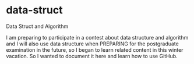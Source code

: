 # data-struct
Data Struct and Algorithm

I am preparing to participate in a contest about data structure and algorithm and I will also use data structure when PREPARING for the postgraduate examination in the future, so I began to learn related content in this winter vacation.
So I wanted to document it here and learn how to use GitHub.
